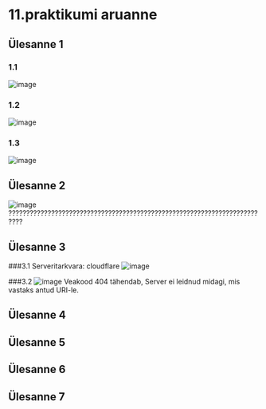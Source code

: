 # 11.praktikumi aruanne

## Ülesanne 1
### 1.1
![image](https://github.com/Marten221/opsys_Ojasaar/assets/144438767/53568235-12e5-42c0-88c4-5dd38c455046)

### 1.2
![image](https://github.com/Marten221/opsys_Ojasaar/assets/144438767/1ba8357b-4aeb-4596-8931-47769b020df0)

### 1.3
![image](https://github.com/Marten221/opsys_Ojasaar/assets/144438767/d5442caf-20f2-47e4-ae9b-2d56136bd264)

## Ülesanne 2
![image](https://github.com/Marten221/opsys_Ojasaar/assets/144438767/9ad25c88-a052-451c-b8d1-d21e88e733a1)
??????????????????????????????????????????????????????????????????????????
## Ülesanne 3
###3.1
Serveritarkvara: cloudflare
![image](https://github.com/Marten221/opsys_Ojasaar/assets/144438767/e8ec3408-2db7-4411-8f52-4420c8eb1ef9)

###3.2
![image](https://github.com/Marten221/opsys_Ojasaar/assets/144438767/f77c071b-a676-4e7f-bf1d-c911a518cd29)
Veakood 404 tähendab, Server ei leidnud midagi, mis vastaks antud URI-le.
## Ülesanne 4

## Ülesanne 5

## Ülesanne 6

## Ülesanne 7
